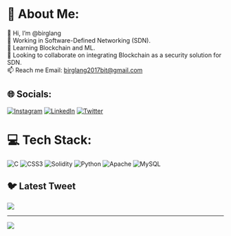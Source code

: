 # 💫 About Me:
👋 Hi, I’m @birglang<br>👀 Working in Software-Defined Networking (SDN).<br>🌱 Learning Blockchain and ML.<br>💞️ Looking to collaborate on integrating Blockchain as a security solution for SDN.<br>📫 Reach me Email: birglang2017bit@gmail.com


## 🌐 Socials:
[![Instagram](https://img.shields.io/badge/Instagram-%23E4405F.svg?logo=Instagram&logoColor=white)](https://instagram.com/birglang) [![LinkedIn](https://img.shields.io/badge/LinkedIn-%230077B5.svg?logo=linkedin&logoColor=white)](https://www.linkedin.com/in/birglang-bargayary-b0a7a9118/) [![Twitter](https://img.shields.io/badge/Twitter-%231DA1F2.svg?logo=Twitter&logoColor=white)](https://twitter.com/rackeb_85) 

# 💻 Tech Stack:
![C](https://img.shields.io/badge/c-%2300599C.svg?style=for-the-badge&logo=c&logoColor=white) ![CSS3](https://img.shields.io/badge/css3-%231572B6.svg?style=for-the-badge&logo=css3&logoColor=white) ![Solidity](https://img.shields.io/badge/Solidity-%23363636.svg?style=for-the-badge&logo=solidity&logoColor=white) ![Python](https://img.shields.io/badge/python-3670A0?style=for-the-badge&logo=python&logoColor=ffdd54) ![Apache](https://img.shields.io/badge/apache-%23D42029.svg?style=for-the-badge&logo=apache&logoColor=white) ![MySQL](https://img.shields.io/badge/mysql-%2300f.svg?style=for-the-badge&logo=mysql&logoColor=white)

## 🐦 Latest Tweet
[![](https://gtce.itsvg.in/api?username=rackeb_85)](https://github.com/VishwaGauravIn/github-twitter-card-embed)


---
[![](https://visitcount.itsvg.in/api?id=birglang&icon=0&color=0)](https://visitcount.itsvg.in)

<!-- Proudly created with GPRM ( https://gprm.itsvg.in ) -->

<!---
birglang/birglang is a ✨ special ✨ repository because its `README.md` (this file) appears on your GitHub profile.
You can click the Preview link to take a look at your changes.
--->
